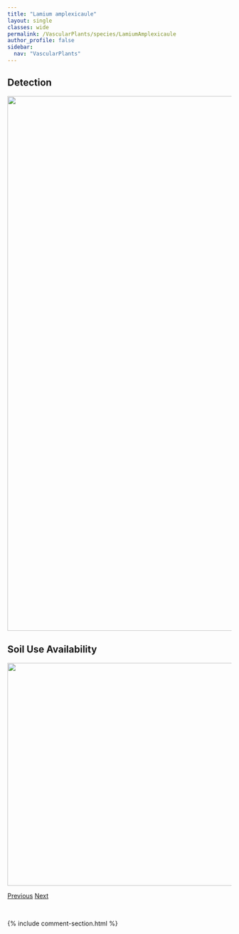 ```yaml
---
title: "Lamium amplexicaule"
layout: single
classes: wide
permalink: /VascularPlants/species/LamiumAmplexicaule
author_profile: false
sidebar:
  nav: "VascularPlants"
---
```


<h2>Detection</h2>

<a href="https://drive.google.com/uc?export=view&id=1ROH5Mw61aptiXtC2Yk_-jh15CdNkFFjH">
<img src="https://drive.google.com/uc?export=view&id=1ROH5Mw61aptiXtC2Yk_-jh15CdNkFFjH" height = "1200" width = "800">
</a>


<h2>Soil Use Availability</h2>

<a href="https://drive.google.com/uc?export=view&id=1Nh-iQTUxrt6Ol0ruvRY9sUMoU1IRTHb1">
<img src="https://drive.google.com/uc?export=view&id=1Nh-iQTUxrt6Ol0ruvRY9sUMoU1IRTHb1" height = "500" width = "1000">
</a>


<a href="/DevelopmentWebsite/VascularPlants/species/LadeaniaLanceolata" class="pagination--pager" title="Ladeania lanceolata">Previous</a> <a href="/DevelopmentWebsite/VascularPlants/species/LappulaOccidentalis" class="pagination--pager" title="Lappula occidentalis">Next</a>

<p>&nbsp;</p>

{% include comment-section.html %}

